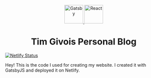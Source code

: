 <p align="center">
  <a href="https://www.gatsbyjs.org">
    <img alt="Gatsby" src="https://www.gatsbyjs.org/monogram.svg" width="60" />
  </a>
  <a href="https://www.reactjs.org">
    <img alt="React" src="https://upload.wikimedia.org/wikipedia/commons/thumb/a/a7/React-icon.svg/1280px-React-icon.svg.png" width="60" />
  </a>
</p>
<h1 align="center">
  Tim Givois Personal Blog
</h1>

[![Netlify Status](https://api.netlify.com/api/v1/badges/44e45043-5be7-4822-a125-fe31a4fbc209/deploy-status)](https://app.netlify.com/sites/tim-givois/deploys)

Hey! This is the code I used for creating my website. I created it with GatsbyJS and deployed it on Netlify.
